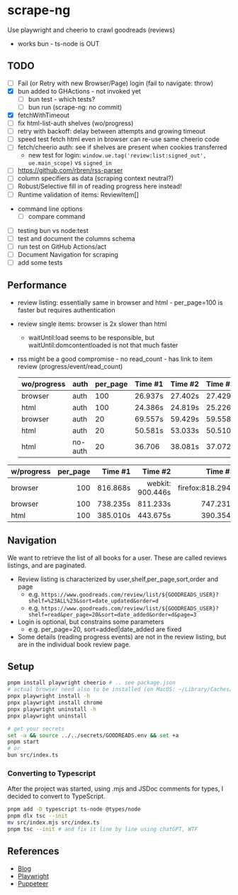 # scrape-ng

Use playwright and cheerio to crawl goodreads (reviews)

- works bun - ts-node is OUT

## TODO

- [ ] Fail (or Retry with new Browser/Page) login (fail to navigate: throw)
- [x] bun added to GHActions - not invoked yet
  - [ ] bun test - which tests?
  - [ ] bun run (scrape-ng: no commit)
- [x] fetchWithTimeout
- [ ] fix html-list-auth shelves (wo/progress)
- [ ] retry with backoff: delay between attempts and growing timeout
- [ ] speed test fetch html even in browser can re-use same cheerio code
- [ ] fetch/cheerio auth: see if shelves are present when cookies transferred
  - new test for login: `window.ue.tag('review:list:signed_out', ue.main_scope)` vs `signed_in`
- [ ] <https://github.com/rbren/rss-parser>
- [ ] column specifiers as data (scraping context neutral?)
- [ ] Robust/Selective fill in of reading progress here instead!
- [ ] Runtime validation of items: ReviewItem[]

- command line options
  - [ ] compare command
- [ ] testing bun vs node:test
- [ ] test and document the columns schema
- [ ] run test on GitHub Actions/act
- [ ] Document Navigation for scraping
- [ ] add some tests

## Performance

- review listing: essentially same in browser and html - per_page=100 is faster but requires authentication
- review single items: browser is 2x slower than html
  - waitUntil:load seems to be responsible, but waitUntil:domcontentloaded is not that much faster
- rss might be a good compromise - no read_count - has link to item review (progress/event/read_count)

  | wo/progress | auth    | per_page | Time #1 | Time #2 | Time #3 |
  | ----------- | ------- | -------- | ------- | ------- | ------- |
  | browser     | auth    | 100      | 26.937s | 27.402s | 27.429s |
  | html        | auth    | 100      | 24.386s | 24.819s | 25.226s |
  | browser     | auth    | 20       | 69.557s | 59.429s | 59.558s |
  | html        | auth    | 20       | 50.581s | 53.033s | 50.510s |
  | html        | no-auth | 20       | 36.706  | 38.081s | 37.072s |

| w/progress | per_page |  Time #1 |          Time #2 |          Time #3 |      Avg |
| ---------- | -------: | -------: | ---------------: | ---------------: | -------: |
| browser    |      100 | 816.868s | webkit: 900.446s | firefox:818.294s | 845.203s |
| browser    |      100 | 738.235s |         811.233s |         747.231s |          |
| html       |      100 | 385.010s |         443.675s |         390.354s | 406.346s |

## Navigation

We want to retrieve the list of all books for a user. These are called reviews listings, and are paginated.

- Review listing is characterized by user,shelf,per_page,sort,order and page
  - e.g. `https://www.goodreads.com/review/list/${GOODREADS_USER}?shelf=%23ALL%23&sort=date_updated&order=d`
  - e.g. `https://www.goodreads.com/review/list/${GOODREADS_USER}?shelf=read&per_page=20&sort=date_added&order=d&page=3`
- Login is optional, but constrains some parameters
  - e.g. per_page=20, sort=added|date_added are fixed
- Some details (reading progress events) are not in the review listing, but are in the individual book review page.

## Setup

```bash
pnpm install playwright cheerio # .. see package.json
# actual browser need also to be installed (on MacOS: ~/Library/Caches/ms-playwright/)
pnpx playwright install -h
pnpx playwright install chrome
pnpx playwright uninstall -h
pnpx playwright uninstall

# get your secrets
set -a && source ../../secrets/GOODREADS.env && set +a
pnpm start
# or
bun src/index.ts
```

### Converting to Typescript

After the project was started, using .mjs and JSDoc comments for types, I decided to convert to TypeScript.

```bash
pnpm add -D typescript ts-node @types/node
pnpm dlx tsc --init
mv src/index.mjs src/index.ts
pnpm tsc --init # and fix it line by line using chatGPT, WTF
```

## References

- [Blog](https://oxylabs.io/blog/playwright-web-scraping)
- [Playwright](https://playwright.dev/)
- [Puppeteer](https://pptr.dev/)
